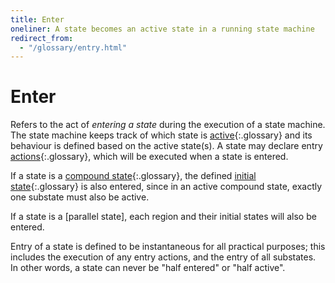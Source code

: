 ```yaml
---
title: Enter
oneliner: A state becomes an active state in a running state machine
redirect_from:
  - "/glossary/entry.html"
---
```


# Enter

Refers to the act of _entering a state_ during the execution of a state machine.  The state machine keeps track of which state is [active](active.html){:.glossary} and its behaviour is defined based on the active state(s).  A state may declare entry [actions](action.html){:.glossary}, which will be executed when a state is entered.

If a state is a [compound state](compound-state.html){:.glossary}, the defined [initial state](initial-state.html){:.glossary} is also entered, since in an active compound state, exactly one substate must also be active.

If a state is a [parallel state], each region and their initial states will also be entered.

Entry of a state is defined to be instantaneous for all practical purposes; this includes the execution of any entry actions, and the entry of all substates.  In other words, a state can never be "half entered" or "half active".
